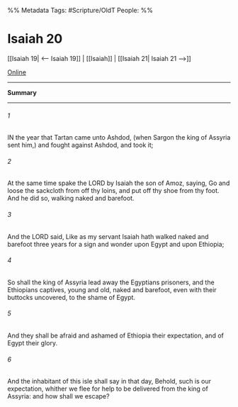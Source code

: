 

%% Metadata
Tags: #Scripture/OldT
People: 
%%
# Isaiah 20
[[Isaiah 19| <-- Isaiah 19]] | [[Isaiah]] | [[Isaiah 21| Isaiah 21 -->]]

[Online](https://churchofjesuschrist.org/study/scriptures/ot/isa/20?lang=eng)

---
__Summary__



---

###### 1
IN the year that Tartan came unto Ashdod, (when Sargon the king of Assyria sent him,) and fought against Ashdod, and took it;
###### 2
At the same time spake the LORD by Isaiah the son of Amoz, saying, Go and loose the sackcloth from off thy loins, and put off thy shoe from thy foot.  And he did so, walking naked and barefoot.
###### 3
And the LORD said, Like as my servant Isaiah hath walked naked and barefoot three years for a sign and wonder upon Egypt and upon Ethiopia;
###### 4
So shall the king of Assyria lead away the Egyptians prisoners, and the Ethiopians captives, young and old, naked and barefoot, even with their buttocks uncovered, to the shame of Egypt.
###### 5
And they shall be afraid and ashamed of Ethiopia their expectation, and of Egypt their glory.
###### 6
And the inhabitant of this isle shall say in that day, Behold, such is our expectation, whither we flee for help to be delivered from the king of Assyria: and how shall we escape?




